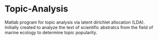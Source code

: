 # Topic-Analysis
Matlab program for topic analysis via latent dirichlet allocation (LDA). Initially created to analyze the text of scientific abstratcs from the field of marine ecology to determine topic popularity. 
